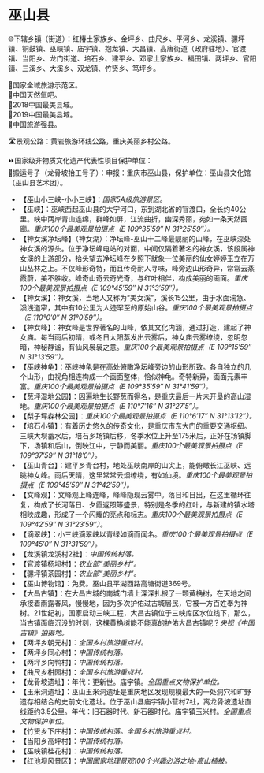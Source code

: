 # 巫山县  
🌐下辖乡镇（街道）：红椿土家族乡、金坪乡、曲尺乡、平河乡、龙溪镇、骡坪镇、铜鼓镇、巫峡镇、庙宇镇、抱龙镇、大昌镇、高唐街道（政府驻地）、官渡镇、当阳乡、龙门街道、培石乡、建平乡、邓家土家族乡、福田镇、两坪乡、官阳镇、三溪乡、大溪乡、双龙镇、竹贤乡、笃坪乡。  
  
🚩国家全域旅游示范区。  
🚩中国天然氧吧。  
🏅2018中国最美县域。  
🏅2019中国最美县域。  
🏅中国旅游强县。  
  
🛣️景观公路：黄岩旅游环线公路，重庆美丽乡村公路。  
  
⏩国家级非物质文化遗产代表性项目保护单位：  
🔸搬运号子（龙骨坡抬工号子）：申报：重庆市巫山县，保护单位：巫山县文化馆（巫山县艺术团）。    
  
* 【巫山小三峡-小小三峡】：*国家5A级旅游景区。*
* 【巫峡】：巫峡西起巫山县的大宁河口，东到湖北省的官渡口，全长约40公里。峡中两岸青山连绵，群峰如屏，江流曲折，幽深秀丽，宛如一条天然画廊。*重庆100个最美观景拍摄点（E 109°35′59″ N 31°25′59″）。*
* 【神女溪净坛峰】（神女湖）：净坛峰-巫山十二峰最靓丽的山峰，在巫峡深处神女溪的源头。位于净坛峰电站的对面，中间仅隔着著名的神女溪，该段属神女溪的上游部分，抬头望去净坛峰在夕照下就象一位美丽的仙女婷婷玉立在万山丛林之上。不仅峰形奇特，而且传奇耐人寻味，峰旁边山形奇异，常常云蒸霞蔚，美不胜收。峰奇山奇云奇光奇，与红叶相伴，构成美丽的画面。*重庆100个最美观景拍摄点（E 109°45′59″ N 31°3′59″）。*
* 【神女溪】：神女溪，当地人又称为“美女溪”，溪长15公里，由于水面湍急、溪浅道窄，其中有10公里为人迹罕至的原始山谷。*重庆100个最美观景拍摄点（E 110°0′0″ N 31°0′59″）。*
* 【神女峰】：神女峰是世界著名的山峰，依其文化内涵，通过打造，建起了神女庙。每当雨后初晴，或冬日太阳蒸发出云雾后，神女庙云雾缭绕，忽明忽暗，神秘静谧，有仙风袅袅之意。*重庆100个最美观景拍摄点（E 109°15′59″ N 31°13′59″）。*
* 【巫峡神龟】：巫峡神龟是在高处俯瞰净坛峰旁边的山形所致。各自独立的几个山形，由视角相连构成一个画面整体，恰似神龟。奇特新异，画面元素丰富。*重庆100个最美观景拍摄点（E 109°35′59″ N 31°41′59″）。*
* 【葱坪湿地公园】：因遍地生长野葱而得名，是重庆最后一片未开垦的高山湿地。*重庆100个最美观景拍摄点（E 110°7′16″ N 31°27′5″）。*
* 【梨子坪森林公园】：*重庆100个最美观景拍摄点（E 110°6′17″ N 31°13′12″）。*
* 【培石小镇】：有着历史悠久的传奇文化，是重庆市东大门的重要交通枢纽。三峡大坝蓄水后，培石乡场镇后移，冬季水位上升至175米后，正好在场镇脚下，场镇和后山，倒映江中，宁静而美丽。*重庆100个最美观景拍摄点（E 109°37′59″ N 31°18′0″）。*
* 【巫山青台】：建平乡青台村，地处巫峡南岸的山尖上，能俯瞰长江巫峡、远眺神女峰。雨后天晴，这里常常云烟缭绕，有如仙境。*重庆100个最美观景拍摄点（E 109°45′59″ N 31°42′59″）。*
* 【文峰观】：文峰观上峰连峰，峰峰隐现云雾中。落日和日出，在这里循环往复，构成了长河落日、夕霞返照等盛景，特别是冬季的红叶，与新建的镇水塔相映成趣，形成了一个闪耀的亮点和标志。*重庆100个最美观景拍摄点（E 109°42′59″ N 31°23′59″）。*
* 【滴翠峡】：小三峡滴翠峡以青绿如滴而闻名。*重庆100个最美观景拍摄点（E 109°45′0″ N 31°31′59″）。*
* 【龙溪镇龙溪村2社】：*中国传统村落。*
* 【官渡镇杨坝村】：*农业部“美丽乡村”。*
* 【骡坪镇茶园村】：*农业部“美丽乡村”。*
* 【巫山博物馆】：免费。巫山县平湖西路高塘街道369号。
* 【大昌古镇】：在大昌古城的南城门墙上深深扎根了一颗黄桷树，在天地之间承接着雨露春风，慢慢地，因为多次护佑过古城居民，它被一方百姓奉为神树。21世纪初，国家启动三峡工程，大昌古镇位于三峡库区水位线下，那么，当古镇面临沉没的时刻，这棵黄桷树能不能真的护佑大昌古镇呢？*央视《中国古镇》拍摄地。*
* 【两坪乡朝元村】：*全国乡村旅游重点村。*
* 【两坪乡同心村】：*中国传统村落。*
* 【两坪乡向鸭村】：*中国传统村落。*  
* 【曲尺乡柑园村】：*全国乡村旅游重点村。*
* 【龙骨坡遗址】：年代：更新世。庙宇镇。*全国重点文物保护单位。*
* 【玉米洞遗址】：巫山玉米洞遗址是重庆地区发现规模最大的一处洞穴和旷野遗存相结合的史前文化遗址。位于巫山县庙宇镇小营村7社，离龙骨坡遗址直线距约3.5公里。年代：旧石器时代、新石器时代。庙宇镇玉米村。*全国重点文物保护单位。*
* 【竹贤乡下庄村】：*中国传统村落。全国乡村旅游重点村。*  
* 【当阳乡高坪村】：*中国传统村落。*
* 【巫峡镇桂花村】：*中国传统村落。*  
* 【红池坝风景区】：*中国国家地理景观100个兴趣必游之地-高山植被。*